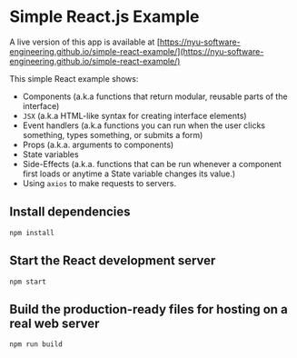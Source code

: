 # Simple React.js Example

A live version of this app is available at [https://nyu-software-engineering.github.io/simple-react-example/](https://nyu-software-engineering.github.io/simple-react-example/)

This simple React example shows:

- Components (a.k.a functions that return modular, reusable parts of the interface)
- `JSX` (a.k.a HTML-like syntax for creating interface elements)
- Event handlers (a.k.a functions you can run when the user clicks something, types something, or submits a form)
- Props (a.k.a. arguments to components)
- State variables
- Side-Effects (a.k.a. functions that can be run whenever a component first loads or anytime a State variable changes its value.)
- Using `axios` to make requests to servers.

## Install dependencies

`npm install`

## Start the React development server

`npm start`

## Build the production-ready files for hosting on a real web server

`npm run build`
